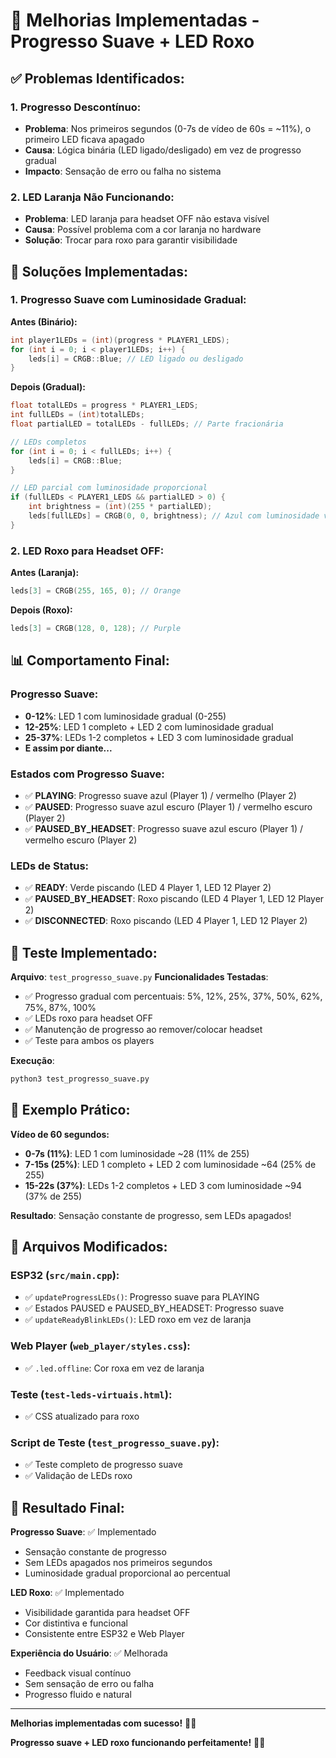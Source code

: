 # 🎯 Melhorias Implementadas - Progresso Suave + LED Roxo

## ✅ **Problemas Identificados:**

### **1. Progresso Descontínuo:**
- **Problema**: Nos primeiros segundos (0-7s de vídeo de 60s = ~11%), o primeiro LED ficava apagado
- **Causa**: Lógica binária (LED ligado/desligado) em vez de progresso gradual
- **Impacto**: Sensação de erro ou falha no sistema

### **2. LED Laranja Não Funcionando:**
- **Problema**: LED laranja para headset OFF não estava visível
- **Causa**: Possível problema com a cor laranja no hardware
- **Solução**: Trocar para roxo para garantir visibilidade

## 🔧 **Soluções Implementadas:**

### **1. Progresso Suave com Luminosidade Gradual:**

**Antes (Binário):**
```cpp
int player1LEDs = (int)(progress * PLAYER1_LEDS);
for (int i = 0; i < player1LEDs; i++) {
    leds[i] = CRGB::Blue; // LED ligado ou desligado
}
```

**Depois (Gradual):**
```cpp
float totalLEDs = progress * PLAYER1_LEDS;
int fullLEDs = (int)totalLEDs;
float partialLED = totalLEDs - fullLEDs; // Parte fracionária

// LEDs completos
for (int i = 0; i < fullLEDs; i++) {
    leds[i] = CRGB::Blue;
}

// LED parcial com luminosidade proporcional
if (fullLEDs < PLAYER1_LEDS && partialLED > 0) {
    int brightness = (int)(255 * partialLED);
    leds[fullLEDs] = CRGB(0, 0, brightness); // Azul com luminosidade variável
}
```

### **2. LED Roxo para Headset OFF:**

**Antes (Laranja):**
```cpp
leds[3] = CRGB(255, 165, 0); // Orange
```

**Depois (Roxo):**
```cpp
leds[3] = CRGB(128, 0, 128); // Purple
```

## 📊 **Comportamento Final:**

### **Progresso Suave:**
- **0-12%**: LED 1 com luminosidade gradual (0-255)
- **12-25%**: LED 1 completo + LED 2 com luminosidade gradual
- **25-37%**: LEDs 1-2 completos + LED 3 com luminosidade gradual
- **E assim por diante...**

### **Estados com Progresso Suave:**
- ✅ **PLAYING**: Progresso suave azul (Player 1) / vermelho (Player 2)
- ✅ **PAUSED**: Progresso suave azul escuro (Player 1) / vermelho escuro (Player 2)
- ✅ **PAUSED_BY_HEADSET**: Progresso suave azul escuro (Player 1) / vermelho escuro (Player 2)

### **LEDs de Status:**
- ✅ **READY**: Verde piscando (LED 4 Player 1, LED 12 Player 2)
- ✅ **PAUSED_BY_HEADSET**: Roxo piscando (LED 4 Player 1, LED 12 Player 2)
- ✅ **DISCONNECTED**: Roxo piscando (LED 4 Player 1, LED 12 Player 2)

## 🧪 **Teste Implementado:**

**Arquivo**: `test_progresso_suave.py`
**Funcionalidades Testadas**:
- ✅ Progresso gradual com percentuais: 5%, 12%, 25%, 37%, 50%, 62%, 75%, 87%, 100%
- ✅ LEDs roxo para headset OFF
- ✅ Manutenção de progresso ao remover/colocar headset
- ✅ Teste para ambos os players

**Execução**:
```bash
python3 test_progresso_suave.py
```

## 🎯 **Exemplo Prático:**

**Vídeo de 60 segundos:**
- **0-7s (11%)**: LED 1 com luminosidade ~28 (11% de 255)
- **7-15s (25%)**: LED 1 completo + LED 2 com luminosidade ~64 (25% de 255)
- **15-22s (37%)**: LEDs 1-2 completos + LED 3 com luminosidade ~94 (37% de 255)

**Resultado**: Sensação constante de progresso, sem LEDs apagados!

## 🚀 **Arquivos Modificados:**

### **ESP32 (`src/main.cpp`):**
- ✅ `updateProgressLEDs()`: Progresso suave para PLAYING
- ✅ Estados PAUSED e PAUSED_BY_HEADSET: Progresso suave
- ✅ `updateReadyBlinkLEDs()`: LED roxo em vez de laranja

### **Web Player (`web_player/styles.css`):**
- ✅ `.led.offline`: Cor roxa em vez de laranja

### **Teste (`test-leds-virtuais.html`):**
- ✅ CSS atualizado para roxo

### **Script de Teste (`test_progresso_suave.py`):**
- ✅ Teste completo de progresso suave
- ✅ Validação de LEDs roxo

## 🎉 **Resultado Final:**

**Progresso Suave**: ✅ Implementado
- Sensação constante de progresso
- Sem LEDs apagados nos primeiros segundos
- Luminosidade gradual proporcional ao percentual

**LED Roxo**: ✅ Implementado
- Visibilidade garantida para headset OFF
- Cor distintiva e funcional
- Consistente entre ESP32 e Web Player

**Experiência do Usuário**: ✅ Melhorada
- Feedback visual contínuo
- Sem sensação de erro ou falha
- Progresso fluido e natural

---

**Melhorias implementadas com sucesso!** 🎯✨

**Progresso suave + LED roxo funcionando perfeitamente!** 🚀💜
